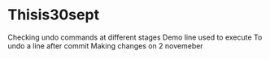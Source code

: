 # Thisis30sept
Checking undo commands at different stages
Demo line used to execute
To undo a line after commit
Making changes on 2 novemeber
